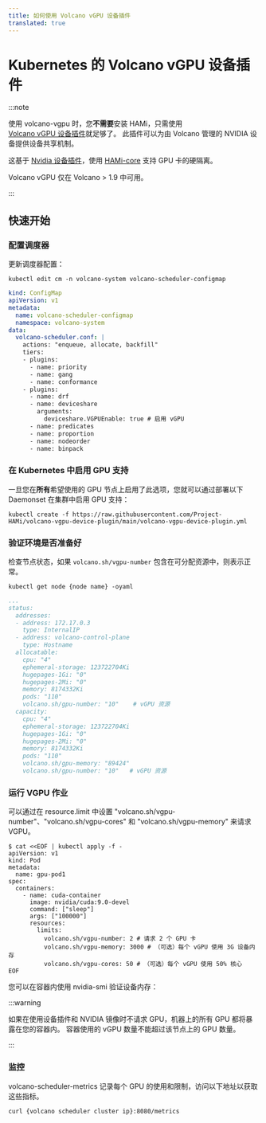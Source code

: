 ```yaml
---
title: 如何使用 Volcano vGPU 设备插件
translated: true
---
```


# Kubernetes 的 Volcano vGPU 设备插件

:::note

使用 volcano-vgpu 时，您**不需要**安装 HAMi，只需使用  
[Volcano vGPU 设备插件](https://github.com/Project-HAMi/volcano-vgpu-device-plugin)就足够了。
此插件可以为由 Volcano 管理的 NVIDIA 设备提供设备共享机制。

这基于 [Nvidia 设备插件](https://github.com/NVIDIA/k8s-device-plugin)，使用
[HAMi-core](https://github.com/Project-HAMi/HAMi-core) 支持 GPU 卡的硬隔离。

Volcano vGPU 仅在 Volcano > 1.9 中可用。

:::

## 快速开始

### 配置调度器

更新调度器配置：

```shell
kubectl edit cm -n volcano-system volcano-scheduler-configmap
```

```yaml
kind: ConfigMap
apiVersion: v1
metadata:
  name: volcano-scheduler-configmap
  namespace: volcano-system
data:
  volcano-scheduler.conf: |
    actions: "enqueue, allocate, backfill"
    tiers:
    - plugins:
      - name: priority
      - name: gang
      - name: conformance
    - plugins:
      - name: drf
      - name: deviceshare
        arguments:
          deviceshare.VGPUEnable: true # 启用 vGPU
      - name: predicates
      - name: proportion
      - name: nodeorder
      - name: binpack
```

### 在 Kubernetes 中启用 GPU 支持

一旦您在**所有**希望使用的 GPU 节点上启用了此选项，您就可以通过部署以下 Daemonset 在集群中启用 GPU 支持：

```shell
kubectl create -f https://raw.githubusercontent.com/Project-HAMi/volcano-vgpu-device-plugin/main/volcano-vgpu-device-plugin.yml
```

### 验证环境是否准备好

检查节点状态，如果 `volcano.sh/vgpu-number` 包含在可分配资源中，则表示正常。

```shell
kubectl get node {node name} -oyaml
```

```yaml
...
status:
  addresses:
  - address: 172.17.0.3
    type: InternalIP
  - address: volcano-control-plane
    type: Hostname
  allocatable:
    cpu: "4"
    ephemeral-storage: 123722704Ki
    hugepages-1Gi: "0"
    hugepages-2Mi: "0"
    memory: 8174332Ki
    pods: "110"
    volcano.sh/gpu-number: "10"    # vGPU 资源
  capacity:
    cpu: "4"
    ephemeral-storage: 123722704Ki
    hugepages-1Gi: "0"
    hugepages-2Mi: "0"
    memory: 8174332Ki
    pods: "110"
    volcano.sh/gpu-memory: "89424"
    volcano.sh/gpu-number: "10"   # vGPU 资源
```

### 运行 VGPU 作业

可以通过在 resource.limit 中设置 "volcano.sh/vgpu-number"、"volcano.sh/vgpu-cores" 和 "volcano.sh/vgpu-memory" 来请求 VGPU。

```shell
$ cat <<EOF | kubectl apply -f -
apiVersion: v1
kind: Pod
metadata:
  name: gpu-pod1
spec:
  containers:
    - name: cuda-container
      image: nvidia/cuda:9.0-devel
      command: ["sleep"]
      args: ["100000"]
      resources:
        limits:
          volcano.sh/vgpu-number: 2 # 请求 2 个 GPU 卡
          volcano.sh/vgpu-memory: 3000 # （可选）每个 vGPU 使用 3G 设备内存
          volcano.sh/vgpu-cores: 50 # （可选）每个 vGPU 使用 50% 核心  
EOF
```

您可以在容器内使用 nvidia-smi 验证设备内存：

:::warning

如果在使用设备插件和 NVIDIA 镜像时不请求 GPU，机器上的所有 GPU 都将暴露在您的容器内。
容器使用的 vGPU 数量不能超过该节点上的 GPU 数量。

:::

### 监控

volcano-scheduler-metrics 记录每个 GPU 的使用和限制，访问以下地址以获取这些指标。

```shell
curl {volcano scheduler cluster ip}:8080/metrics
```
